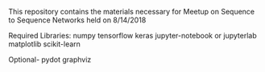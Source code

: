 This repository contains the materials necessary for Meetup on Sequence to Sequence Networks held on 8/14/2018

Required Libraries:
numpy
tensorflow
keras
jupyter-notebook or jupyterlab
matplotlib
scikit-learn

Optional-
pydot
graphviz

